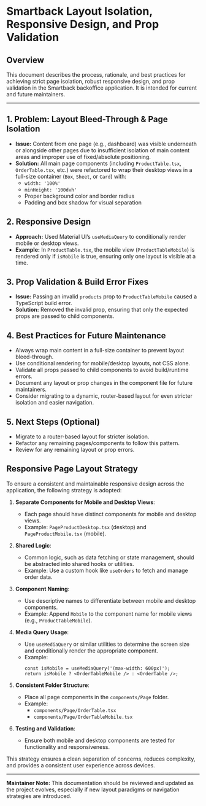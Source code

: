 # Smartback Layout Isolation, Responsive Design, and Prop Validation

## Overview
This document describes the process, rationale, and best practices for achieving strict page isolation, robust responsive design, and prop validation in the Smartback backoffice application. It is intended for current and future maintainers.

---

## 1. Problem: Layout Bleed-Through & Page Isolation
- **Issue:** Content from one page (e.g., dashboard) was visible underneath or alongside other pages due to insufficient isolation of main content areas and improper use of fixed/absolute positioning.
- **Solution:** All main page components (including `ProductTable.tsx`, `OrderTable.tsx`, etc.) were refactored to wrap their desktop views in a full-size container (`Box`, `Sheet`, or `Card`) with:
  - `width: '100%'`
  - `minHeight: '100dvh'`
  - Proper background color and border radius
  - Padding and box shadow for visual separation

## 2. Responsive Design
- **Approach:** Used Material UI’s `useMediaQuery` to conditionally render mobile or desktop views.
- **Example:** In `ProductTable.tsx`, the mobile view (`ProductTableMobile`) is rendered only if `isMobile` is true, ensuring only one layout is visible at a time.

## 3. Prop Validation & Build Error Fixes
- **Issue:** Passing an invalid `products` prop to `ProductTableMobile` caused a TypeScript build error.
- **Solution:** Removed the invalid prop, ensuring that only the expected props are passed to child components.

## 4. Best Practices for Future Maintenance
- Always wrap main content in a full-size container to prevent layout bleed-through.
- Use conditional rendering for mobile/desktop layouts, not CSS alone.
- Validate all props passed to child components to avoid build/runtime errors.
- Document any layout or prop changes in the component file for future maintainers.
- Consider migrating to a dynamic, router-based layout for even stricter isolation and easier navigation.

## 5. Next Steps (Optional)
- Migrate to a router-based layout for stricter isolation.
- Refactor any remaining pages/components to follow this pattern.
- Review for any remaining layout or prop errors.

## Responsive Page Layout Strategy

To ensure a consistent and maintainable responsive design across the application, the following strategy is adopted:

1. **Separate Components for Mobile and Desktop Views**:
   - Each page should have distinct components for mobile and desktop views.
   - Example: `PageProductDesktop.tsx` (desktop) and `PageProductMobile.tsx` (mobile).

2. **Shared Logic**:
   - Common logic, such as data fetching or state management, should be abstracted into shared hooks or utilities.
   - Example: Use a custom hook like `useOrders` to fetch and manage order data.

3. **Component Naming**:
   - Use descriptive names to differentiate between mobile and desktop components.
   - Example: Append `Mobile` to the component name for mobile views (e.g., `ProductTableMobile`).

4. **Media Query Usage**:
   - Use `useMediaQuery` or similar utilities to determine the screen size and conditionally render the appropriate component.
   - Example:
     ```tsx
     const isMobile = useMediaQuery('(max-width: 600px)');
     return isMobile ? <OrderTableMobile /> : <OrderTable />;
     ```

5. **Consistent Folder Structure**:
   - Place all page components in the `components/Page` folder.
   - Example:
     - `components/Page/OrderTable.tsx`
     - `components/Page/OrderTableMobile.tsx`

6. **Testing and Validation**:
   - Ensure both mobile and desktop components are tested for functionality and responsiveness.

This strategy ensures a clean separation of concerns, reduces complexity, and provides a consistent user experience across devices.

---

**Maintainer Note:**
This documentation should be reviewed and updated as the project evolves, especially if new layout paradigms or navigation strategies are introduced.
